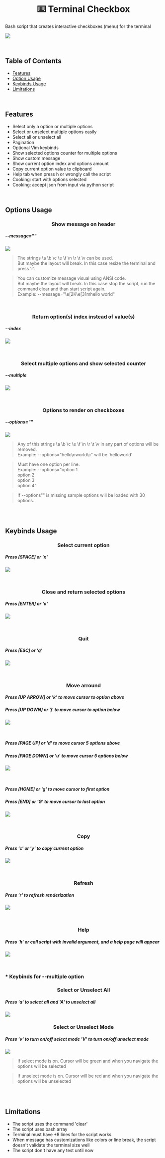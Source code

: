 # <div align="center">⌨️ Terminal Checkbox</div>

Bash script that creates interactive checkboxes (menu) for the terminal

![](demo/example.gif)

<br />

## Table of Contents

- [ Features ](#features)
- [ Option Usage ](#options-usage)
- [ Keybinds Usage ](#keybinds-usage)
- [ Limitations ](#limitations)

<br />

## Features

- Select only a option or multiple options
- Select or unselect multiple options easily
- Select all or unselect all
- Pagination
- Optional Vim keybinds
- Show selected options counter for multiple options
- Show custom message
- Show current option index and options amount
- Copy current option value to clipboard
- Help tab when press h or wrongly call the script
- Cooking: start with options selected
- Cooking: accept json from input via python script

<br />

## Options Usage

### <div align="center">Show message on header</div>

##### --message=""

![](demo/message.gif)

> The strings \a \b \c \e \f \n \r \t \v can be used. <br />
> But maybe the layout will break. In this case resize the terminal and press 'r'.

> You can customize message visual using ANSI code. <br />
> But maybe the layout will break. In this case stop the script, run the command clear and than start script again. <br />
> Example: --message="\e[2K\e[31mhello world"

<br />

### <div align="center">Return option(s) index instead of value(s)</div>

##### --index

![](demo/index.gif)

<br />

### <div align="center">Select multiple options and show selected counter</div>

##### --multiple

![](demo/default_and_multiple.gif)

<br />

### <div align="center">Options to render on checkboxes</div>

##### --options=""

![](demo/example.gif)

> Any of this strings \a \b \c \e \f \n \r \t \v in any part of options will be removed. <br />
> Example: --options="hello\nworld\c" will be 'helloworld'

> Must have one option per line. <br />
> Example:
> --options="option 1 <br />
> option 2 <br />
> option 3 <br />
> option 4"

> If --options"" is missing sample options will be loaded with 30 options.

<br />
<br />

## Keybinds Usage

### <div align="center">Select current option</div>

##### Press [SPACE] or 'x'

![](demo/space.gif)

<br />

### <div align="center">Close and return selected options</div>

##### Press [ENTER] or 'o'

![](demo/enter.gif)

<br />

### <div align="center">Quit</div>

##### Press [ESC] or 'q'

![](demo/esc.gif)

<br />

### <div align="center">Move arround</div>

##### Press [UP ARROW] or 'k' to move cursor to option above

##### Press [UP DOWN] or 'j' to move cursor to option below

![](demo/up_down_arrow.gif)

<br />

##### Press [PAGE UP] or 'd' to move cursor 5 options above

##### Press [PAGE DOWN] or 'u' to move cursor 5 options below

![](demo/page_up_down.gif)

<br />

##### Press [HOME] or 'g' to move cursor to first option

##### Press [END] or 'G' to move cursor to last option

![](demo/home_end.gif)

<br />

### <div align="center">Copy</div>

##### Press 'c' or 'y' to copy current option

![](demo/copy.gif)

<br />

### <div align="center">Refresh</div>

##### Press 'r' to refresh renderization

![](demo/refresh.gif)

<br />

### <div align="center">Help</div>

##### Press 'h' or call script with invalid argument, and a help page will appear

![](demo/help.gif)

<br />

### \* Keybinds for --multiple option

### <div align="center">Select or Unselect All</div>

##### Press 'a' to select all and 'A' to unselect all

![](demo/select_unselect_all.gif)

### <div align="center">Select or Unselect Mode</div>

##### Press 'v' to turn on/off select mode 'V' to turn on/off unselect mode

![](demo/select_unselect_mode.gif)

> If select mode is on. Cursor will be green and when you navigate the options will be selected

> If unselect mode is on. Cursor will be red and when you navigate the options will be unselected

<br />
<br />

## Limitations

- The script uses the command 'clear'
- The script uses bash array
- Terminal must have +8 lines for the script works
- When message has customizations like colors or line break, the script doesn't validate the terminal size well
- The script don't have any test until now
